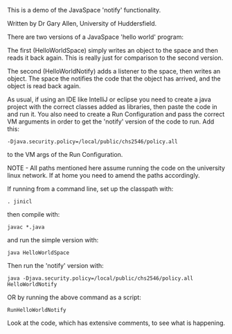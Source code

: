 This is a demo of the JavaSpace 'notify' functionality.

Written by Dr Gary Allen, University of Huddersfield.


There are two versions of a JavaSpace 'hello world' program:

The first (HelloWorldSpace) simply writes an object to the space and then reads it back again.  This is really just for comparison to the second version.

The second (HelloWorldNotify) adds a listener to the space, then writes an object.  The space the notifies the code that the object has arrived, and the object is read back again.

As usual, if using an IDE like IntelliJ or eclipse you need to create a java project with the correct classes added as libraries, then paste the code in and run it.
You also need to create a Run Configuration and pass the correct VM arguments in order to get the 'notify' version of the code to run.  Add this:

    -Djava.security.policy=/local/public/chs2546/policy.all

to the VM args of the Run Configuration.

NOTE - All paths mentioned here assume running the code on the university linux network.  If at home you need to amend the paths accordingly.



If running from a command line, set up the classpath with:

	. jinicl

then compile with:

	javac *.java

and run the simple version with:

	java HelloWorldSpace

Then run the 'notify' version with:

    java -Djava.security.policy=/local/public/chs2546/policy.all HelloWorldNotify

OR by running the above command as a script:

    RunHelloWorldNotify

Look at the code, which has extensive comments, to see what is happening.


